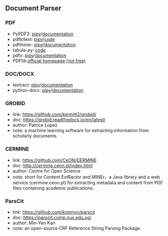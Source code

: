 ## **Document Parser**

### PDF
  * PyPDF2: [pipy](https://pypi.org/project/PyPDF2/)/[documentation](http://mstamy2.github.io/PyPDF2/)
  * pdftotext: [pipy](https://pypi.org/project/pdftotext/)/[code](https://github.com/jalan/pdftotext)
  * pdfminer: [pipy](https://pypi.org/project/pdfminer/)/[documentation](https://euske.github.io/pdfminer/index.html)
  * tabula-py: [code](https://github.com/chezou/tabula-py)
  * pdfx: [pipy](https://pypi.org/project/pdfx/1.3.0/)/[documentation](https://www.metachris.com/pdfx/)
  * PDFlib:[official homepage (not free)](https://www.pdflib.com/)
  
### DOC/DOCX
  * textract: [pipy](https://pypi.org/project/textract/)/[documentation](https://textract.readthedocs.io/en/stable/)
  * python-docx: [pipy](https://pypi.org/project/python-docx/)/[documentation](https://python-docx.readthedocs.io/en/latest/#)
  
### GROBID
  * link: https://github.com/kermitt2/grobid/
  * doc: https://grobid.readthedocs.io/en/latest/
  * author: Patrice Lopez
  * note: a machine learning software for extracting information from scholarly documents.
  
### CERMINE
  * link: https://github.com/CeON/CERMINE
  * doc: http://cermine.ceon.pl/index.html
  * author: Centre for Open Science
  * note: short for Content ExtRactor and MINEr，a Java library and a web service (cermine.ceon.pl) for extracting metadata and content from PDF files containing academic publications. 

### ParsCit
  * link: https://github.com/knmnyn/parscit
  * doc: https://parscit.comp.nus.edu.sg/
  * author: Min-Yen Kan
  * note: an open-source CRF Reference String Parsing Package. 
  
